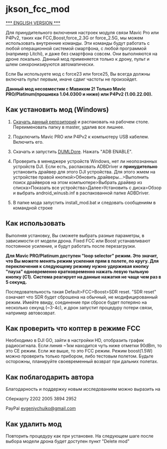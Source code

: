 # jkson_fcc_mod

[*** ENGLISH VERSION ***](https://github.com/jkson5/jkson_fcc_mod/blob/master/README.md)

Для принудительного включения настроек модуля связи Mavic Pro или P4Pv2, таких как FCC,Boost,force_2.3G or force_2.5G, мы можем использовать внутренние команды.
Эти команды будут работать с любой операционной системой смартфона, с любой программой (например Litchi), и даже без смартфона совсем. Они выполняются на дроне локально. Данный мод применяется только к дрону, пульт и шлем синхронизируются автоматически.

Если Вы используете мод с force23 или force25, Вы всегда должны включать пульт первым, иначе сдвиг частоты не произойдет.

**Данный мод несовместим с Мавиком 2! Только Mavic PRO/Platinum(прошивка 1.04.0300 и ниже) или P4Pv2 (1.00.22.00).**

## Как установить мод (Windows)

1) [Скачать данный репозиторий](https://github.com/jkson5/jkson_fcc_mod/archive/master.zip) и распаковать на рабочем столе. Переименовать папку в master, удалив все лишнее.

2) Подключить Mavic PRO или P4Pv2 к компьютеру USB кабелем. Включить его.

3) Скачать и запустить [DUMLDore](https://github.com/jezzab/DUMLdore/releases/download/v3.15/DUMLdoreV3.zip). Нажать "ADB ENABLE".

4) Проверить в менеджере устройств Windows, нет ли неопознанных устройств DJI. Если есть, распаковать ADBDriver и **принудительно** установить драйвер для этого DJI устройства. Для этого жмем на устройстве правой кнопкой>Обновить драйверы...>Выполнить поиск драйверов на этом компьютере>Выбрать драйвер из списка>Показать все устройства>Далее>Установить с диска>Обзор и выбрать android_winusb.inf в распакованной папке ADBDriver.

5) В папке мода запустить install_mod.bat и следовать сообщениям в командной строке

## Как использовать

Выполняя установку, Вы сможете выбрать разные параметры, в зависимости от модели дрона. Fixed FCC или Boost устанавливают постоянное усиление, и будут работать после перезагрузки.

**Для Mavic PRO/Platinum доступен "loop selector" режим. Это значит, что Вы можете менять режим усиления прям в полете, по кругу. Для переключения к следующему режиму нужно удерживая кнопку "пауза" одновременно кратковременно нажать левую тыльную кнопку (C1). Система реагирует на данные нажатия не чаще чем раз в 5 секунд.**

Последовательность такая Default>FCC>Boost>SDR reset. "SDR reset" означает что SDR будет сброшена на обычный, не модифицированный режим. Имейте ввиду, соединение при сбросе будет потеряно на несколько секунд (~3-4с), и дрон запустит процедуру потери связи, например автовозврат.

## Как проверить что коптер в режиме FCC

Необходимо в DJI GO, зайти в настройки HD, отобразить график радиосигнала. Если линия ~1км находится чуть ниже отметки 90dBm, то это CE режим. Если же выше, то это FCC режим. Режим boost(1.5W) можно проверить только прибором, либо тестовым полетом. Будьте осторожны, планируйте своевременный возврат при дальних полетах.

## Как поблагодарить автора

Благодарность и поддержку новым исследованиям можно выразить на

Сберкарту 2202 2005 3894 2952

PayPal evgeniychuiko@gmail.com

## Как удалить мод

Повторить процедуру как при установке. На следующем шаге после выбора модели дрона будет доступен пункт "Delete mod"
